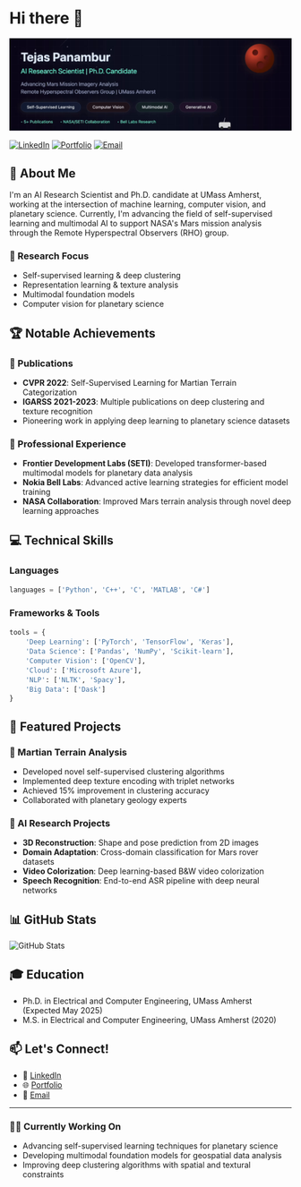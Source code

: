 # Hi there 👋 

![Animated Header](banner.gif)

[![LinkedIn](https://img.shields.io/badge/LinkedIn-Connect-blue)](https://www.linkedin.com/in/tejas-panambur/)
[![Portfolio](https://img.shields.io/badge/Portfolio-Visit-green)](https://tejaspanambur.github.io/)
[![Email](https://img.shields.io/badge/Email-Contact-red)](mailto:tpanambur@umass.edu)

## 🚀 About Me

I'm an AI Research Scientist and Ph.D. candidate at UMass Amherst, working at the intersection of machine learning, computer vision, and planetary science. Currently, I'm advancing the field of self-supervised learning and multimodal AI to support NASA's Mars mission analysis through the Remote Hyperspectral Observers (RHO) group.

### 🔭 Research Focus
- Self-supervised learning & deep clustering
- Representation learning & texture analysis
- Multimodal foundation models
- Computer vision for planetary science

## 🏆 Notable Achievements

### 📝 Publications
- **CVPR 2022**: Self-Supervised Learning for Martian Terrain Categorization
- **IGARSS 2021-2023**: Multiple publications on deep clustering and texture recognition
- Pioneering work in applying deep learning to planetary science datasets

### 🌟 Professional Experience
- **Frontier Development Labs (SETI)**: Developed transformer-based multimodal models for planetary data analysis
- **Nokia Bell Labs**: Advanced active learning strategies for efficient model training
- **NASA Collaboration**: Improved Mars terrain analysis through novel deep learning approaches

## 💻 Technical Skills

### Languages
```python
languages = ['Python', 'C++', 'C', 'MATLAB', 'C#']
```

### Frameworks & Tools
```python
tools = {
    'Deep Learning': ['PyTorch', 'TensorFlow', 'Keras'],
    'Data Science': ['Pandas', 'NumPy', 'Scikit-learn'],
    'Computer Vision': ['OpenCV'],
    'Cloud': ['Microsoft Azure'],
    'NLP': ['NLTK', 'Spacy'],
    'Big Data': ['Dask']
}
```

## 🎯 Featured Projects

### 🌠 Martian Terrain Analysis
- Developed novel self-supervised clustering algorithms
- Implemented deep texture encoding with triplet networks
- Achieved 15% improvement in clustering accuracy
- Collaborated with planetary geology experts

### 🤖 AI Research Projects
- **3D Reconstruction**: Shape and pose prediction from 2D images
- **Domain Adaptation**: Cross-domain classification for Mars rover datasets
- **Video Colorization**: Deep learning-based B&W video colorization
- **Speech Recognition**: End-to-end ASR pipeline with deep neural networks

## 📊 GitHub Stats

![GitHub Stats](https://github-readme-stats.vercel.app/api?username=TejasPanambur&show_icons=true&theme=radical)

## 🎓 Education
- Ph.D. in Electrical and Computer Engineering, UMass Amherst (Expected May 2025)
- M.S. in Electrical and Computer Engineering, UMass Amherst (2020)

## 📫 Let's Connect!
- 💼 [LinkedIn](https://www.linkedin.com/in/tejas-panambur/)
- 🌐 [Portfolio](https://tejaspanambur.github.io/)
- 📧 [Email](mailto:tpanambur@umass.edu)

---

### 🏃‍♂️ Currently Working On
- Advancing self-supervised learning techniques for planetary science
- Developing multimodal foundation models for geospatial data analysis
- Improving deep clustering algorithms with spatial and textural constraints
